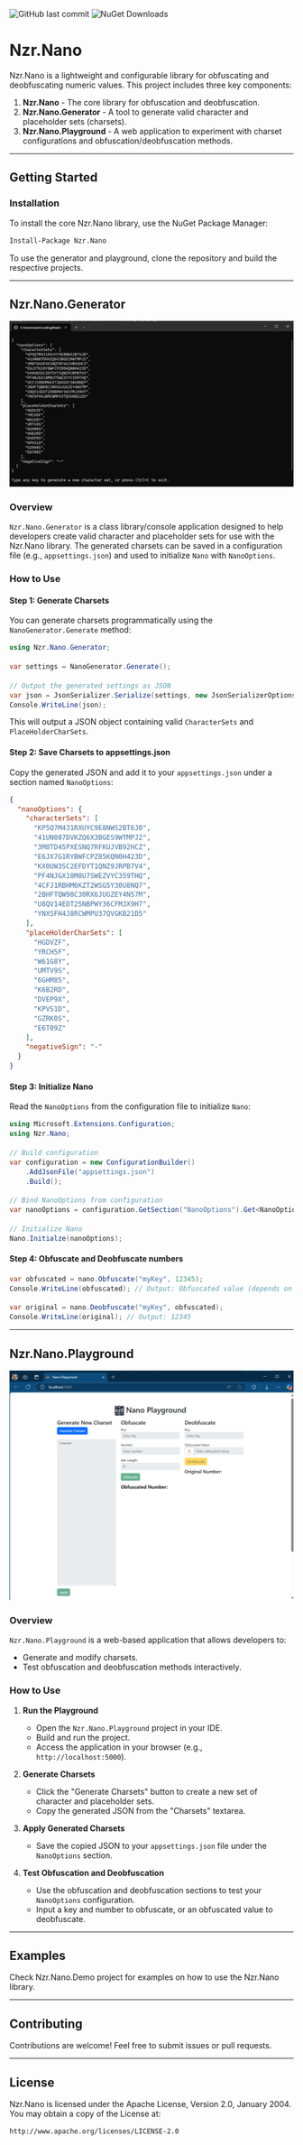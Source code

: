 ![GitHub last commit](https://img.shields.io/github/last-commit/marionzr/nzr.nano)
![NuGet Downloads](https://img.shields.io/nuget/dt/nzr.nano)

# Nzr.Nano

Nzr.Nano is a lightweight and configurable library for obfuscating and deobfuscating numeric values. This project includes three key components:

1. **Nzr.Nano** - The core library for obfuscation and deobfuscation.
2. **Nzr.Nano.Generator** - A tool to generate valid character and placeholder sets (charsets).
3. **Nzr.Nano.Playground** - A web application to experiment with charset configurations and obfuscation/deobfuscation methods.

---

## Getting Started

### Installation
To install the core Nzr.Nano library, use the NuGet Package Manager:

```bash
Install-Package Nzr.Nano
```

To use the generator and playground, clone the repository and build the respective projects.

---

## Nzr.Nano.Generator

![Nzr.Nano.Generator](assets/generator.png)

### Overview
`Nzr.Nano.Generator` is a class library/console application designed to help developers create valid character and placeholder sets for use with the Nzr.Nano library. The generated charsets can be saved in a configuration file (e.g., `appsettings.json`) and used to initialize `Nano` with `NanoOptions`.

### How to Use

#### Step 1: Generate Charsets
You can generate charsets programmatically using the `NanoGenerator.Generate` method:

```csharp
using Nzr.Nano.Generator;

var settings = NanoGenerator.Generate();

// Output the generated settings as JSON
var json = JsonSerializer.Serialize(settings, new JsonSerializerOptions { WriteIndented = true });
Console.WriteLine(json);
```

This will output a JSON object containing valid `CharacterSets` and `PlaceHolderCharSets`.

#### Step 2: Save Charsets to appsettings.json
Copy the generated JSON and add it to your `appsettings.json` under a section named `NanoOptions`:

```json
{
  "nanoOptions": {
    "characterSets": [
      "KP5Q7M431RXUYC9E8NWS2BT6J0",
      "41UN087DVKZQ6X3BGES9WTMPJ2",
      "3M0TD45PXESNQ7RFKUJVB92HCZ",
      "E6JX7G1RYBWFCPZ85KQN0H423D",
      "KX0UW3SC2EFDYT1QNZ9JRPB7V4",
      "PF4NJGX10M8U7SWEZVYC359THQ",
      "4CFJ1RBHM6KZT2WSG5Y30U8NQ7",
      "2BHFTQW98C30RX6JUGZEY4N57M",
      "U8QV14EDT25NBPWY36CFMJX9H7",
      "YNXSFH4J8RCWMPU37QVGKB21D5"
    ],
    "placeHolderCharSets": [
      "HGDVZF",
      "YRCH5F",
      "W61G8Y",
      "UMTV9S",
      "6GHM85",
      "K6B2RD",
      "DVEP9X",
      "KPVS1D",
      "GZRK0S",
      "E6T09Z"
    ],
    "negativeSign": "-"
  }
}
```

#### Step 3: Initialize Nano
Read the `NanoOptions` from the configuration file to initialize `Nano`:

```csharp
using Microsoft.Extensions.Configuration;
using Nzr.Nano;

// Build configuration
var configuration = new ConfigurationBuilder()
    .AddJsonFile("appsettings.json")
    .Build();

// Bind NanoOptions from configuration
var nanoOptions = configuration.GetSection("NanoOptions").Get<NanoOptions>();

// Initialize Nano
Nano.Initialze(nanoOptions);
```


#### Step 4: Obfuscate and Deobfuscate numbers
```csharp
var obfuscated = nano.Obfuscate("myKey", 12345);
Console.WriteLine(obfuscated); // Output: Obfuscated value (depends on the charsets)

var original = nano.Deobfuscate("myKey", obfuscated);
Console.WriteLine(original); // Output: 12345
```

---

## Nzr.Nano.Playground

![Nzr.Nano.Playground](assets/playground.png)

### Overview
`Nzr.Nano.Playground` is a web-based application that allows developers to:

- Generate and modify charsets.
- Test obfuscation and deobfuscation methods interactively.

### How to Use

1. **Run the Playground**
   - Open the `Nzr.Nano.Playground` project in your IDE.
   - Build and run the project.
   - Access the application in your browser (e.g., `http://localhost:5000`).

2. **Generate Charsets**
   - Click the "Generate Charsets" button to create a new set of character and placeholder sets.
   - Copy the generated JSON from the "Charsets" textarea.

3. **Apply Generated Charsets**
   - Save the copied JSON to your `appsettings.json` file under the `NanoOptions` section.

4. **Test Obfuscation and Deobfuscation**
   - Use the obfuscation and deobfuscation sections to test your `NanoOptions` configuration.
   - Input a key and number to obfuscate, or an obfuscated value to deobfuscate.

---

## Examples

Check Nzr.Nano.Demo project for examples on how to use the Nzr.Nano library.

---

## Contributing
Contributions are welcome! Feel free to submit issues or pull requests.

---

## License
Nzr.Nano is licensed under the Apache License, Version 2.0, January 2004. You may obtain a copy of the License at:

```
http://www.apache.org/licenses/LICENSE-2.0
```
